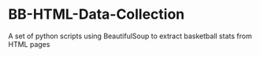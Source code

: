 # BB-HTML-Data-Collection
A set of python scripts using BeautifulSoup to extract basketball stats from HTML pages
